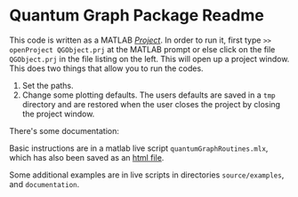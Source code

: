 # Quantum Graph Package Readme

This code is written as a MATLAB [_Project_](https://www.mathworks.com/help/simulink/project-management.html). In order to run it, first type
```>> openProject QGObject.prj``` 
at the MATLAB prompt or else click on the file `QGObject.prj` in the file listing on the left. This will open up a project window. This does two things that allow you to run the codes.

1. Set the paths.
2. Change some plotting defaults. The users defaults are saved in a `tmp` directory and are restored when the user closes the project by closing the project window.

There's some documentation:

Basic instructions are in a matlab live script `quantumGraphRoutines.mlx`, which has also been saved as an [html file](quantumGraphRoutines.html).

Some additional examples are in live scripts in directories `source/examples`, and `documentation`.